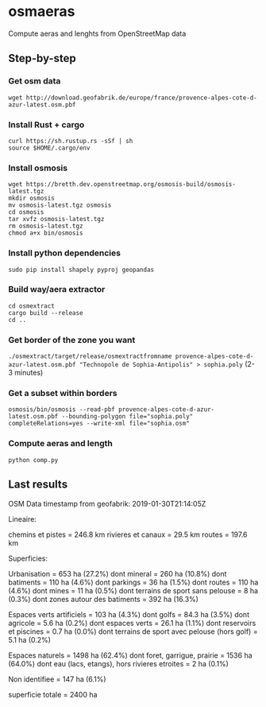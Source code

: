 # osmaeras

Compute aeras and lenghts from OpenStreetMap data

## Step-by-step

### Get osm data
`wget http://download.geofabrik.de/europe/france/provence-alpes-cote-d-azur-latest.osm.pbf`

### Install Rust + cargo
```
curl https://sh.rustup.rs -sSf | sh
source $HOME/.cargo/env
```

### Install osmosis
```
wget https://bretth.dev.openstreetmap.org/osmosis-build/osmosis-latest.tgz
mkdir osmosis
mv osmosis-latest.tgz osmosis
cd osmosis
tar xvfz osmosis-latest.tgz
rm osmosis-latest.tgz
chmod a+x bin/osmosis
```

### Install python dependencies
`sudo pip install shapely pyproj geopandas`

### Build way/aera extractor
```
cd osmextract
cargo build --release
cd ..
```

### Get border of the zone you want
`./osmextract/target/release/osmextractfromname provence-alpes-cote-d-azur-latest.osm.pbf "Technopole de Sophia-Antipolis" > sophia.poly`
(2-3 minutes)

### Get a subset within borders
`osmosis/bin/osmosis --read-pbf provence-alpes-cote-d-azur-latest.osm.pbf --bounding-polygon file="sophia.poly" completeRelations=yes --write-xml file="sophia.osm"`

### Compute aeras and length
`python comp.py`

## Last results

OSM Data timestamp from geofabrik: 2019-01-30T21:14:05Z

Lineaire:

  chemins et pistes = 246.8 km
  rivieres et canaux = 29.5 km
  routes = 197.6 km

Superficies:

  Urbanisation = 653 ha (27.2%)
    dont mineral = 260 ha (10.8%)
      dont batiments = 110 ha (4.6%)
      dont parkings = 36 ha (1.5%)
      dont routes = 110 ha (4.6%)
      dont mines = 11 ha (0.5%)
      dont terrains de sport sans pelouse = 8 ha (0.3%)
    dont zones autour des batiments = 392 ha (16.3%)

  Espaces verts artificiels = 103 ha (4.3%)
    dont golfs = 84.3 ha (3.5%)
    dont agricole = 5.6 ha (0.2%)
    dont espaces verts = 26.1 ha (1.1%)
    dont reservoirs et piscines = 0.7 ha (0.0%)
    dont terrains de sport avec pelouse (hors golf) = 5.1 ha (0.2%)

  Espaces naturels = 1498 ha (62.4%)
    dont foret, garrigue, prairie = 1536 ha (64.0%)
    dont eau (lacs, etangs), hors rivieres etroites = 2 ha (0.1%)

  Non identifiee = 147 ha (6.1%)

superficie totale = 2400 ha

